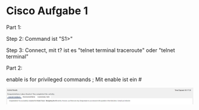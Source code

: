 # Cisco Aufgabe 1

Part 1:

Step 2: Command ist "S1>"

Step 3: Connect, mit t? ist es "telnet terminal traceroute" oder "telnet terminal"

Part 2:

enable is for privileged commands ; Mit enable ist ein #

![](Screenshot_1.png)